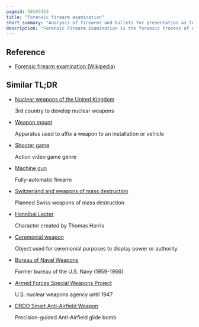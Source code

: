 ```yaml
---
pageid: 50103453
title: "Forensic firearm examination"
short_summary: "Analysis of firearms and bullets for presentation as legal evidence"
description: "Forensic Firearm Examination is the forensic Process of examining the Characteristics of Firearms or Bullets left behind at a Crime Scene. Specialists in this Field Try to link Bullets to Weapons and Weapons to Individuals. They can raise and record obliterated serial Numbers in an Attempt to find the registered Owner of a Weapon and Look for Fingerprints on a Weapon and Cartridges."
---
```


## Reference

- [Forensic firearm examination (Wikipedia)](https://en.wikipedia.org/?curid=50103453)

## Similar TL;DR

- [Nuclear weapons of the United Kingdom](/tldr/en/nuclear-weapons-of-the-united-kingdom)

  3rd country to develop nuclear weapons

- [Weapon mount](/tldr/en/weapon-mount)

  Apparatus used to affix a weapon to an installation or vehicle

- [Shooter game](/tldr/en/shooter-game)

  Action video game genre

- [Machine gun](/tldr/en/machine-gun)

  Fully-automatic firearm

- [Switzerland and weapons of mass destruction](/tldr/en/switzerland-and-weapons-of-mass-destruction)

  Planned Swiss weapons of mass destruction

- [Hannibal Lecter](/tldr/en/hannibal-lecter)

  Character created by Thomas Harris

- [Ceremonial weapon](/tldr/en/ceremonial-weapon)

  Object used for ceremonial purposes to display power or authority.

- [Bureau of Naval Weapons](/tldr/en/bureau-of-naval-weapons)

  Former bureau of the U.S. Navy (1959-1966)

- [Armed Forces Special Weapons Project](/tldr/en/armed-forces-special-weapons-project)

  U.S. nuclear weapons agency until 1947

- [DRDO Smart Anti-Airfield Weapon](/tldr/en/drdo-smart-anti-airfield-weapon)

  Precision-guided Anti-Airfield glide bomb
